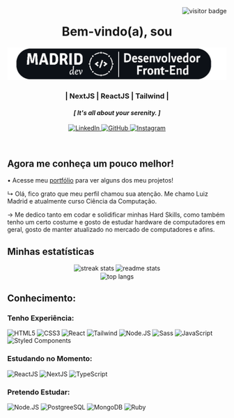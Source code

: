 <img align="right" src="https://visitor-badge.laobi.icu/badge?page_id=LuizMadrid.LuizMadrid$left_color=#ffffff$right_color=#262626" alt="visitor badge" />
<!-- ↓↓ ########## CABEÇARIO ########## ↓↓ -->

**<h1 align="center">Bem-vindo(a), sou</h1>**

<div align="center">
   <img width="600" src="images/LUIZ MADRID LOGO NOVO (letra branca) 2.png" />
   <br />
   <h3> | NextJS | ReactJS | Tailwind | </h3>
</div>

<h4 align="center">
   <i>[ It's all about your serenity. ]</i>
</h4>

<!-- ↓↓ Links de Contato ↓↓ -->
<p align='center'>
   <a href="https://www.linkedin.com/in/luiz-madrid/" target="_blank">
      <img height="30" alt="LinkedIn" title="LinkedIn"
      src="https://www.vectorlogo.zone/logos/linkedin/linkedin-tile.svg">
   </a>
   <a href="https://github.com/LuizMadrid" target="_blank">
      <img height="30" alt="GitHub" title="GitHub"
      src="https://www.vectorlogo.zone/logos/github/github-tile.svg">
   </a>
   <a href="https://www.instagram.com/luixz.madrid/" target="_blank">
      <img height="30" alt="Instagram" title="Instagram"
      src="https://www.vectorlogo.zone/logos/instagram/instagram-icon.svg">
   </a>
</p>
<!-- ↑↑ Links de Contato ↑↑ -->

<!-- ↑↑ ########## CABEÇARIO ########## ↑↑ -->

<!-- ===========XXX=========== -->

<br />

**<h2> Agora me conheça um pouco melhor! </h2>**

• Acesse meu [portfólio](https://luizmadrid.github.io) para ver alguns dos meu projetos!

↳ Olá, fico grato que meu perfil chamou sua atenção. Me chamo Luiz Madrid e atualmente curso Ciência da Computação.

→ Me dedico tanto em codar e solidificar minhas Hard Skills, como também tenho um certo costume e gosto de estudar hardware de computadores em geral, gosto de manter atualizado no mercado de computadores e afins.

**<h2>Minhas estatísticas</h2>**

<div align=center >
  <img width=410 src="https://streak-stats.demolab.com/?user=LuizMadrid&count_private=true&theme=apprentice&border_radius=10" alt="streak stats"/>
  <img width=390 src="https://github-readme-stats.vercel.app/api?username=LuizMadrid&show_icons=true&theme=apprentice&rank_icon&border_radius=10" alt="readme stats" />
  <br/>
  <img width=325 align="center" src="https://github-readme-stats.vercel.app/api/top-langs/?username=LuizMadrid&hide=HTML&langs_count=8&layout=compact&theme=apprentice&border_radius=10&size_weight=0.5&count_weight=0.5&exclude_repo=github-readme-stats" alt="top langs" />
</div>

**<h2> Conhecimento:</h2>**

**<h3>Tenho Experiência:</h3>**

<img 
   height="40" 
   title="HTML5" 
   src="https://www.vectorlogo.zone/logos/w3_html5/w3_html5-icon.svg">
<img 
   height="40" 
   title="CSS3" 
   src="https://www.vectorlogo.zone/logos/w3_css/w3_css-icon.svg">
<img 
   height="40" 
   title="React" 
   src="https://www.vectorlogo.zone/logos/reactjs/reactjs-icon.svg">
<img 
   height="40" 
   title="Tailwind" 
   src="https://www.vectorlogo.zone/logos/tailwindcss/tailwindcss-icon.svg">
<img 
   height="40" 
   title="Node.JS" 
   src="https://cdn.jsdelivr.net/gh/devicons/devicon/icons/nextjs/nextjs-original.svg">
<img 
   height="40" 
   title="Sass" 
   src="https://www.vectorlogo.zone/logos/sass-lang/sass-lang-icon.svg">
<img 
   height="40" 
   title="JavaScript" 
   src="https://upload.vectorlogo.zone/logos/javascript/images/239ec8a4-163e-4792-83b6-3f6d96911757.svg">
<img 
   height="40" 
   title="Styled Components" 
   src="https://upload.vectorlogo.zone/logos/styled-components/images/5f59240a-d7b6-4314-bba8-0e799745b69c.svg">

**<h3>Estudando no Momento:</h3>**

<img 
   height="40" 
   title="ReactJS" 
   src="https://www.vectorlogo.zone/logos/reactjs/reactjs-icon.svg">
<img 
   height="40" 
   title="NextJS" 
   src="https://cdn.jsdelivr.net/gh/devicons/devicon/icons/nextjs/nextjs-original.svg">
<img 
   height="40" 
   title="TypeScript" 
   src="https://www.vectorlogo.zone/logos/typescriptlang/typescriptlang-icon.svg">

**<h3>Pretendo Estudar:</h3>**

<img 
   height="40" 
   title="Node.JS" 
   src="https://www.vectorlogo.zone/logos/nodejs/nodejs-icon.svg">
<img 
   height="40" 
   title="PostgreeSQL" 
   src="https://www.vectorlogo.zone/logos/postgresql/postgresql-icon.svg">
<img 
   height="40" 
   title="MongoDB" 
   src="https://www.vectorlogo.zone/logos/mongodb/mongodb-icon.svg">
<img 
   height="40" 
   title="Ruby" 
   src="https://www.vectorlogo.zone/logos/ruby-lang/ruby-lang-icon.svg">
